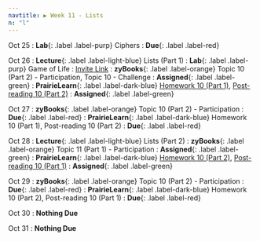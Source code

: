 ```yaml
---
navtitle: ▶ Week 11 - Lists
n: "l"
---
```


Oct 25
: **Lab**{: .label .label-purp} Ciphers 
    : **Due**{: .label .label-red}

Oct 26
: **Lecture**{: .label .label-light-blue} Lists (Part 1)
: **Lab**{: .label .label-purp} Game of Life
    : [Invite Link](https://classroom.github.com/a/4S9FtF_0)
: **zyBooks**{: .label .label-orange} Topic 10 (Part 2) - Participation, Topic 10 - Challenge
    : **Assigned**{: .label .label-green}
: **PrairieLearn**{: .label .label-dark-blue} [Homework 10 (Part 1)](https://www.prairielearn.org/pl/course_instance/128740/assessment/2312022), [Post-reading 10 (Part 2)](#)
    : **Assigned**{: .label .label-green}


Oct 27
: **zyBooks**{: .label .label-orange} Topic 10 (Part 2) - Participation
    : **Due**{: .label .label-red}
: **PrairieLearn**{: .label .label-dark-blue} Homework 10 (Part 1), Post-reading 10 (Part 2)
    : **Due**{: .label .label-red}


Oct 28
: **Lecture**{: .label .label-light-blue} Lists (Part 2)
: **zyBooks**{: .label .label-orange} Topic 11 (Part 1) - Participation
    : **Assigned**{: .label .label-green}
: **PrairieLearn**{: .label .label-dark-blue} [Homework 10 (Part 2)](https://www.prairielearn.org/pl/course_instance/128740/assessment/2312023), [Post-reading 10 (Part 1)](#)
    : **Assigned**{: .label .label-green}

Oct 29
: **zyBooks**{: .label .label-orange} Topic 10 (Part 2) - Participation
    : **Due**{: .label .label-red}
: **PrairieLearn**{: .label .label-dark-blue} Homework 10 (Part 2), Post-reading 10 (Part 1)
    : **Due**{: .label .label-red}

Oct 30
: **Nothing Due**

Oct 31
: **Nothing Due**



